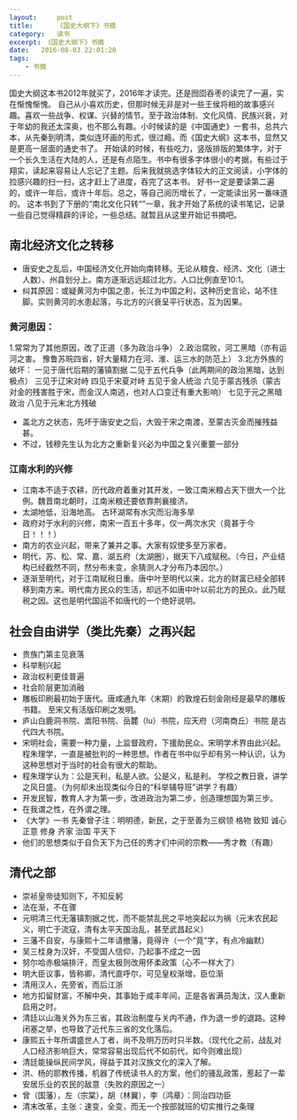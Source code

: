 ```yaml
---
layout:     post
title:      《国史大纲下》书摘
category:   读书
excerpt: 《国史大纲下》书摘
date:   2016-08-03 22:01:20
tags:
    - 书摘
---
```


国史大纲这本书2012年就买了，2016年才读完。还是囫囵吞枣的读完了一遍，实在惭愧惭愧。
自己从小喜欢历史，但那时候无非是对一些王侯将相的故事感兴趣。喜欢一些战争、权谋、兴替的情节。至于政治体制、文化风情、民族兴衰，对于年幼的我还太深奥，也不那么有趣。小时候读的是《中国通史》一套书，总共六本，从先秦到明清，类似连环画的形式，很过瘾。而《国史大纲》这本书，显然又是更高一层面的通史书了。
开始读的时候，有些吃力，竖版排版的繁体字，对于一个长久生活在大陆的人，还是有点陌生。书中有很多字体很小的考据，有些过于翔实，读起来容易让人忘记了主题。后来我就挑选字体较大的正文阅读，小字体的捡感兴趣的扫一扫，这才赶上了进度，吞完了这本书。
好书一定是要读第二遍的，或许一年后，或许十年后。总之，等自己阅历增长了，一定能读出另一番味道的。
这本书到了下册的“南北文化只转“”一章，我才开始了系统的读书笔记，记录一些自己觉得精辟的评论，一些总结。就暂且从这里开始记书摘吧。

## 南北经济文化之转移

 - 唐安史之乱后，中国经济文化开始向南转移。无论从粮食、经济、文化（进士人数）、州县划分上。南方逐渐远远超过北方。人口比例直至10:1。
 - 纠其原因：或疑黄河为中国之患，长江为中国之利，这种历史言论，站不住脚。实则黄河的水患起落，与北方的兴衰呈平行状态，互为因果。

### 黄河患因：
1.常常为了其他原因，改了正道（多为政治斗争）
2.政治腐败，河工黑暗（亦有运河之害。 豫鲁苏皖四省，好大量精力在河、淮、运三水的防范上）
3.北方外族的破坏：
一见于唐代后期的藩镇割据
二见于五代兵争（此两期间的政治黑暗，达到极点）
三见于辽宋对峙
四见于宋夏对峙
五见于金人统治
六见于蒙古残杀（蒙古对金的残害胜于宋，而金汉人南逃，也对人口变迁有重大影响）
七见于元之黑暗政治 八见于元末北方残破

 - 盖北方之状态，先坏于唐安史之后，大毁于宋之南渡，至蒙古灭金而摧残益甚。
 - 不过，钱穆先生认为北方之重新复兴必为中国之复兴重要一部分

### 江南水利的兴修
 - 江南本不适于农耕，历代政府着重对其开发，一致江南米粮占天下很大一个比例。魏晋南北朝时，江南米粮还要依靠荆襄接济。
 - 太湖地低，沿海地高。 古环湖常有水灾而沿海多旱
 - 政府对于水利的兴修，南宋一百五十多年，仅一两次水灾（竟甚于今日！！！）
 - 南方的农业兴起，带来了兼并之事。大家有奴使多至万家者。
 - 明代，苏、松、常、嘉、湖五府（太湖圈），据天下八成赋税。（今日，产业结构已经截然不同，然分布未变，余猜测人才分布乃本因尔。）
 - 逐渐至明代，对于江南赋税日重。唐中叶至明代以来，北方的财富已经全部转移到南方来。明代南方民众的生活，却远不如唐中叶以前北方的民众。此乃赋税之因。这也是明代国运不如唐代的一个绝好说明。

## 社会自由讲学（类比先秦）之再兴起

 - 贵族门第主见衰落
 - 科举制兴起
 - 政治权利更佳普遍
 - 社会阶层更加消融
 - 雕板印刷最初始于唐代。唐咸通九年（末期）的敦煌石刻金刚经是最早的雕板书籍。 至宋又有活版印刷之发明。
 - 庐山白鹿洞书院、嵩阳书院、岳麓（lu）书院，应天府（河南商丘）书院 是古代四大书院。
 - 宋明社会，需要一种力量，上监督政府，下援助民众。宋明学术界由此兴起。程朱理学，一直是被批判的一种思想。作者在书中似乎却有另一种认识，认为这种思想对于当时的社会有很大的帮助。
 - 程朱理学认为：公是天利，私是人欲。公是义，私是利。 学校之教日衰，讲学之风日盛。（为何却未出现类似今日的“科举辅导班”讲学？有趣）
 - 开发民智，教育人才为第一步，改进政治为第二步，创造理想国为第三步。
 - 在我谓之性，在外谓之理。
 - 《大学》一书 先秦曾子注：明明德，新民，之于至善为三纲领 格物 致知 诚心 正意 修身 齐家 治国 平天下
 - 他们的思想类似于自负天下为己任的秀才们中间的宗教——秀才教（有趣）

## 清代之部
 - 崇祯皇帝徒知则下，不知反躬
 - 法在渐，不在骤
 - 元明清三代无藩镇割据之忧，而不能禁乱民之平地突起以为祸（元末农民起义，明亡于流寇，清有太平天国治乱，甚至武昌起义）
 - 三藩不自安，与康熙十二年请撤藩，竟得许（一个“竟”字，有点冷幽默）
 - 吴三桂身为汉奸，不受国人信仰，乃起事不成之一因
 - 努尔哈赤极端排汗，而皇太极则改用怀柔政策（心不一样大了）
 - 明大臣议事，皆称卿，清代直呼尔，可见皇权渐增，臣位渐
 - 清用汉人，先旁省，而后江浙
 - 地方扣留财富，不解中央，其事始于咸丰年间，正是各省满员淘汰，汉人重新启用之时。
 - 清廷以山海关外为东三省，其政治制度与关内不通，作为退一步的退路。这种闭塞之举，也导致了近代东三省的文化落后。
 - 康熙五十年所谓盛世人丁者，尚不及明万历时只半数。（现代化之前，战乱对人口经济影响巨大，常常容易出现后代不如前代，如今则难出现）
 - 清廷能操纵民间学风，得益于其对汉族文化的深入了解。
 - 洪、杨的耶教传播，机器了传统读书人的方案，他们的骚乱政策，惹起了一辈安居乐业的农民的敌意（失败的原因之一）
 - 曾（国藩），左（宗棠），胡（林翼），李（鸿章）：同治四功臣
 - 清末改革，主张：速变，全变，而无一个按部就班的切实推行之条理
